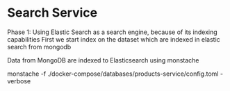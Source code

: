 # Search Service

Phase 1:
Using Elastic Search as a search engine, because of its indexing capabilities
First we start index on the dataset which are indexed in elastic search from mongodb

Data from MongoDB are indexed to Elasticsearch using monstache

monstache -f ./docker-compose/databases/products-service/config.toml -verbose